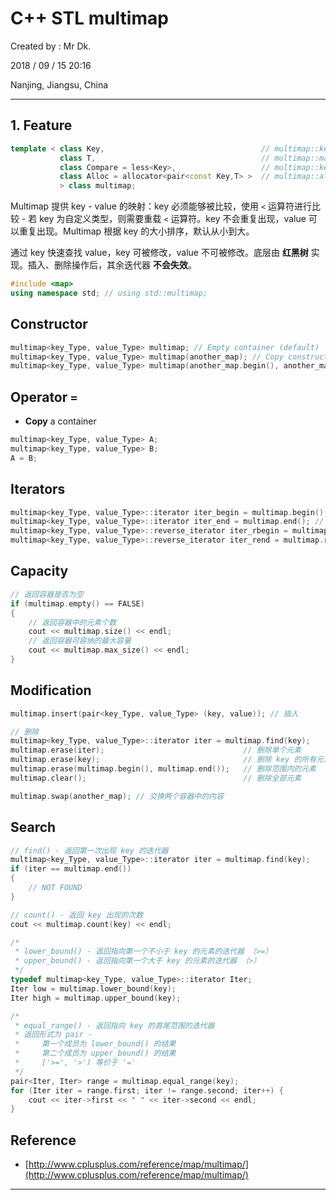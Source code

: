# C++ STL multimap

Created by : Mr Dk.

2018 / 09 / 15 20:16

Nanjing, Jiangsu, China

---

## 1. Feature

```c++
template < class Key,                                   // multimap::key_type
           class T,                                     // multimap::mapped_type
           class Compare = less<Key>,                   // multimap::key_compare
           class Alloc = allocator<pair<const Key,T> >  // multimap::allocator_type
           > class multimap;
```

Multimap 提供 key - value 的映射：key 必须能够被比较，使用 `<` 运算符进行比较 - 若 key 为自定义类型，则需要重载 `<` 运算符。key 不会重复出现，value 可以重复出现。Multimap 根据 key 的大小排序，默认从小到大。

通过 key 快速查找 value，key 可被修改，value 不可被修改。底层由 **红黑树** 实现。插入、删除操作后，其余迭代器 **不会失效**。

```c++
#include <map>
using namespace std; // using std::multimap;
```

## Constructor

```c++
multimap<key_Type, value_Type> multimap; // Empty container (default)
multimap<key_Type, value_Type> multimap(another_map); // Copy constructor
multimap<key_Type, value_Type> multimap(another_map.begin(), another_map.end()); // Range constructor
```

## Operator `=`

* **Copy** a container

```c++
multimap<key_Type, value_Type> A;
multimap<key_Type, value_Type> B;
A = B;
```

## Iterators

```c++
multimap<key_Type, value_Type>::iterator iter_begin = multimap.begin(); // 指向第一个元素的迭代器
multimap<key_Type, value_Type>::iterator iter_end = multimap.end(); // 指向最后一个元素的下一个位置的迭代器
multimap<key_Type, value_Type>::reverse_iterator iter_rbegin = multimap.rbegin(); // 指向最后一个元素的迭代器
multimap<key_Type, value_Type>::reverse_iterator iter_rend = multimap.rend(); // 指向第一个元素的前一个位置的迭代器
```

## Capacity

```c++
// 返回容器是否为空
if (multimap.empty() == FALSE)
{
    // 返回容器中的元素个数
    cout << multimap.size() << endl;
    // 返回容器可容纳的最大容量
    cout << multimap.max_size() << endl;
}
```

## Modification

```c++
multimap.insert(pair<key_Type, value_Type> (key, value)); // 插入

// 删除
multimap<key_Type, value_Type>::iterator iter = multimap.find(key);
multimap.erase(iter);                               // 删除单个元素
multimap.erase(key);                                // 删除 key 的所有元素
multimap.erase(multimap.begin(), multimap.end());   // 删除范围内的元素
multimap.clear();                                   // 删除全部元素

multimap.swap(another_map);	// 交换两个容器中的内容
```

## Search

```c++
// find() - 返回第一次出现 key 的迭代器
multimap<key_Type, value_Type>::iterator iter = multimap.find(key);
if (iter == multimap.end())
{
    // NOT FOUND
}

// count() - 返回 key 出现的次数
cout << multimap.count(key) << endl;

/*
 * lower_bound() - 返回指向第一个不小于 key 的元素的迭代器 （>=）
 * upper_bound() - 返回指向第一个大于 key 的元素的迭代器 （>）
 */
typedef multimap<key_Type, value_Type>::iterator Iter;
Iter low = multimap.lower_bound(key);
Iter high = multimap.upper_bound(key);

/*
 * equal_range() - 返回指向 key 的首尾范围的迭代器
 * 返回形式为 pair - 
 *     第一个成员为 lower_bound() 的结果
 *     第二个成员为 upper_bound() 的结果
 *     ['>=', '>') 等价于 '='
 */
pair<Iter, Iter> range = multimap.equal_range(key);
for (Iter iter = range.first; iter != range.second; iter++) {
    cout << iter->first << " " << iter->second << endl;
}
```

## Reference

* [http://www.cplusplus.com/reference/map/multimap/](http://www.cplusplus.com/reference/map/multimap/)

---

